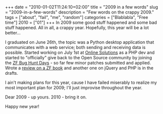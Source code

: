 +++
date = "2010-01-02T11:24:10+02:00"
title = "2009 in a few words"
slug = "2009-in-a-few-words"
description = "Few words on the crappy 2009."
tags = ["about", "fail", "me", "random"]
categories = ["Blablabla", "Free time"]
2010 = ["01"]
+++
In 2009 some good stuff happened and some bad stuff happened. All in all, a crappy year. Hopefully, this year will be a lot better...

I graduated on June 26th, the topic was a Python desktop application that communicates with a web service; both sending and receiving data is possible. Started working on July 1st at <a href="http://theonlinesolutions.com/">Online Solutions</a> as a PHP dev and started to "officially" give back to the Open Source community by joining the <a href="http://robertbasic.com/blog/zend-framework-bug-hunt-days/">ZF Bug Hunt Days</a> - so far few minor patches submitted and applied. Wrote a <a href="http://robertbasic.com/blog/zend-framework-18-web-application-development-book-review/">review on a ZF book</a> and another one on jQuery and PHP is in the drafts.

I ain't making plans for this year, cause I have failed miserably to realize my most important plan for 2009; I'll just improvise throughout the year.

Dear 2009 - up yours. 2010 - bring it on.

Happy new year!

